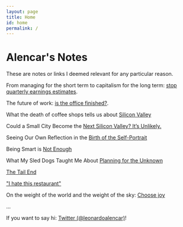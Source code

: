```yaml
---
layout: page
title: Home
id: home
permalink: /
---
```


# Alencar's Notes

These are notes or links I deemed relevant for any particular reason.

From managing for the short term to capitalism for the long term: [stop quarterly earnings estimates](https://www.mckinsey.com/featured-insights/leadership/from-thinking-about-the-next-normal-to-making-it-work-what-to-stop-start-and-accelerate?cid=soc-app#).

The future of work: [is the office finished?](https://www.economist.com/leaders/2020/09/12/is-the-office-finished).

What the death of coffee shops tells us about [Silicon Valley](https://www.ft.com/content/99d312ba-17f8-49cf-84e0-429d9aadb226)

Could a Small City Become the [Next Silicon Valley? It’s Unlikely.](https://insight.kellogg.northwestern.edu/article/could-small-city-become-next-silicon-valley)

Seeing Our Own Reflection in the [Birth of the Self-Portrait](https://www.nytimes.com/interactive/2020/09/25/arts/durer-self-portrait.html)

Being Smart is [Not Enough](https://fs.blog/2020/09/being-smart-is-not-enough/)

What My Sled Dogs Taught Me About [Planning for the Unknown](https://www.nytimes.com/2020/09/23/sports/sled-dogs-mushing-unknowns-planning.html)

[The Tail End](https://waitbutwhy.com/2015/12/the-tail-end.html)

["I hate this restaurant"](https://seths.blog/2020/10/i-hate-this-restaurant/)

On the weight of the world and the weight of the sky: [Choose joy](https://www.brainpickings.org/2020/10/21/14-years-of-brain-pickings/?mc_cid=9120b57aeb&mc_eid=8ca2cbfe7e)

...

If you want to say hi: [Twitter (@leonardoalencar)](https://twitter.com/LeonardoAlencar)!

<style>
  .wrapper {
    max-width: 46em;
  }
</style>

